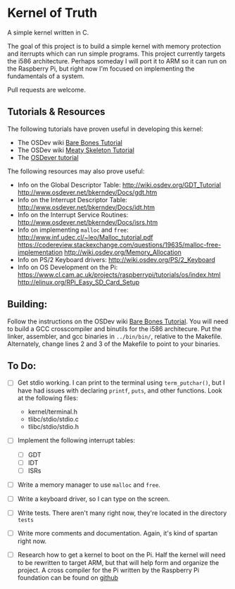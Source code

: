 Kernel of Truth
===============

A simple kernel written in C.

The goal of this project is to build a simple kernel with memory protection and 
iterrupts which can run simple programs.
This project currently targets the i586 architecture. Perhaps someday I will 
port it to ARM so it can run on the Raspberry Pi, but right now I'm focused on 
implementing the fundamentals of a system.

Pull requests are welcome.

Tutorials & Resources
---------------------
The following tutorials have proven useful in developing this kernel:
* The OSDev wiki [Bare Bones Tutorial][0]
* The OSDev wiki [Meaty Skeleton Tutorial][1]
* The [OSDever tutorial][2]

The following resources may also prove useful:
* Info on the Global Descriptor Table:
	http://wiki.osdev.org/GDT_Tutorial
	http://www.osdever.net/bkerndev/Docs/gdt.htm
* Info on the Interrupt Descriptor Table:
	http://www.osdever.net/bkerndev/Docs/idt.htm
* Info on the Interrupt Service Routines:
	http://www.osdever.net/bkerndev/Docs/isrs.htm
* Info on implementing `malloc` and `free`:
	http://www.inf.udec.cl/~leo/Malloc_tutorial.pdf
	https://codereview.stackexchange.com/questions/19635/malloc-free-implementation
	http://wiki.osdev.org/Memory_Allocation
* Info on PS/2 Keyboard drivers:
	http://wiki.osdev.org/PS/2_Keyboard
* Info on OS Development on the Pi:
	https://www.cl.cam.ac.uk/projects/raspberrypi/tutorials/os/index.html
	http://elinux.org/RPi_Easy_SD_Card_Setup

Building:
---------
Follow the instructions on the OSDev wiki [Bare Bones Tutorial][0]. You
will need to build a GCC crosscompiler and binutils for the i586 architecure.
Put the linker, assembler, and gcc binaries in `../bin/bin/`, relative to 
the Makefile. Alternately, change lines 2 and 3 of the Makefile to point
to your binaries.

To Do:
------

- [ ] Get stdio working. I can print to the terminal using `term_putchar()`,
but I have had issues with declaring `printf`, `puts`, and other functions. 
Look at the following files:  
	* kernel/terminal.h  
	* tlibc/stdio/stdio.c  
	* tlibc/stdio/stdio.h   
- [ ] Implement the following interrupt tables:  
	- [ ] GDT  
	- [ ] IDT  
	- [ ] ISRs  
- [ ] Write a memory manager to use `malloc` and `free`. 
- [ ]  Write a keyboard driver, so I can type on the screen.
- [ ]  Write tests. There aren't many right now, they're located in the directory 
`tests`
- [ ]  Write more comments and documentation. Again, it's kind of spartan right now.
- [ ]  Research how to get a kernel to boot on the Pi. Half the kernel will need
to be rewritten to target ARM, but that will help form and organize the project.
A cross compiler for the Pi written by the Raspberry Pi foundation can be found
on [github][3]  


[0]:http://wiki.osdev.org/C%2B%2B_Bare_Bones
[1]:http://wiki.osdev.org/User:Sortie/Meaty_Skeleton
[2]:http://www.osdever.net/bkerndev/Docs/gettingstarted.htm
[3]:https://github.com/raspberrypi/tools
